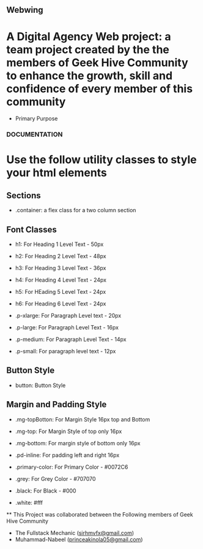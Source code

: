 ## Webwing

# A Digital Agency Web project: a team project created by the the members of Geek Hive Community to enhance the growth, skill and confidence of every member of this community

- Primary Purpose

### DOCUMENTATION

# Use the follow utility classes to style your html elements

## Sections

- .container: a flex class for a two column section

## Font Classes

- h1: For Heading 1 Level Text - 50px

- h2: For Heading 2 Level Text - 48px

- h3: For Heading 3 Level Text - 36px

- h4: For Heading 4 Level Text - 24px

- h5: For HEading 5 Level Text - 24px

- h6: For Heading 6 Level Text - 24px

- .p-xlarge: For Paragraph Level text - 20px

- .p-large: For Paragraph Level Text - 16px

- .p-medium: For Paragraph Level Text - 14px

- .p-small: For paragraph level text - 12px

## Button Style

- button: Button Style

## Margin and Padding Style

- .mg-topBotton: For Margin Style 16px top and Bottom

- .mg-top: For Margin Style of top only 16px

- .mg-bottom: For margin style of bottom only 16px

- .pd-inline: For padding left and right 16px

- .primary-color: For Primary Color - #0072C6

- .grey: For Grey Color - #707070

- .black: For Black - #000

- .white: #fff

\*\* This Project was collaborated between the Following members of Geek Hive Community

- The Fullstack Mechanic (sirhmvfx@gmail.com)
- Muhammad-Nabeel (princeakinola05@gmail.com)
